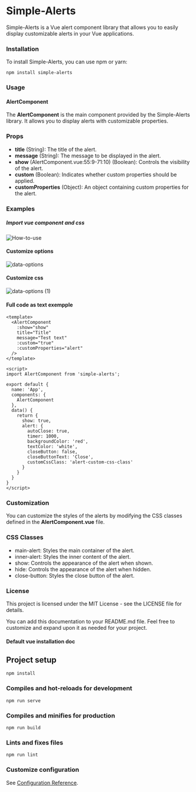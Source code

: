 
# Simple-Alerts

Simple-Alerts is a Vue alert component library that allows you to easily display customizable alerts in your Vue applications.

### Installation

To install Simple-Alerts, you can use npm or yarn:

```
npm install simple-alerts
```

### Usage
#### AlertComponent
The **AlertComponent** is the main component provided by the Simple-Alerts library. It allows you to display alerts with customizable properties.

### Props
- **title** (String): The title of the alert.
- **message** (String): The message to be displayed in the alert.
- **show** (AlertComponent.vue:55:9-71:10) (Boolean): Controls the visibility of the alert.
- **custom** (Boolean): Indicates whether custom properties should be applied.
- **customProperties** (Object): An object containing custom properties for the alert.

### Examples
##### Import vue component and css
![How-to-use](https://github.com/SoderJuliano/SimpleAlertsVue/assets/16232185/2a3b0035-2b8d-42ca-908f-7a0ce86e5239)

#### Customize options
![data-options](https://github.com/SoderJuliano/SimpleAlertsVue/assets/16232185/c7fafdee-4b6b-4232-a1a6-5f84b984ae49)

#### Customize css
![data-options (1)](https://github.com/SoderJuliano/SimpleAlertsVue/assets/16232185/eded7295-cab2-4fa0-8cca-e3fcb39ba7fd)



#### Full code as text exempple
```
<template>
  <AlertComponent
    :show="show"
    title="Title"
    message="Test text"
    :custom="true"
    :customProperties="alert"
  />
</template>

<script>
import AlertComponent from 'simple-alerts';

export default {
  name: 'App',
  components: {
    AlertComponent
  },
  data() {
    return {
      show: true,
      alert: {
        autoClose: true,
        timer: 1000,
        backgroundColor: 'red',
        textColor: 'white',
        closeButton: false,
        closeButtonText: 'Close',
        customCssClass: 'alert-custom-css-class'
      }
    }
  }
}
</script>
```

### Customization
You can customize the styles of the alerts by modifying the CSS classes defined in the **AlertComponent.vue** file.

### CSS Classes
- main-alert: Styles the main container of the alert.
- inner-alert: Styles the inner content of the alert.
- show: Controls the appearance of the alert when shown.
- hide: Controls the appearance of the alert when hidden.
- close-button: Styles the close button of the alert.

### License
This project is licensed under the MIT License - see the LICENSE file for details.

You can add this documentation to your README.md file. Feel free to customize and expand upon it as needed for your project.

#### Default vue installation doc

## Project setup

```
npm install
```

### Compiles and hot-reloads for development

```
npm run serve
```

### Compiles and minifies for production

```
npm run build
```

### Lints and fixes files

```
npm run lint
```

### Customize configuration

See [Configuration Reference](https://cli.vuejs.org/config/).
